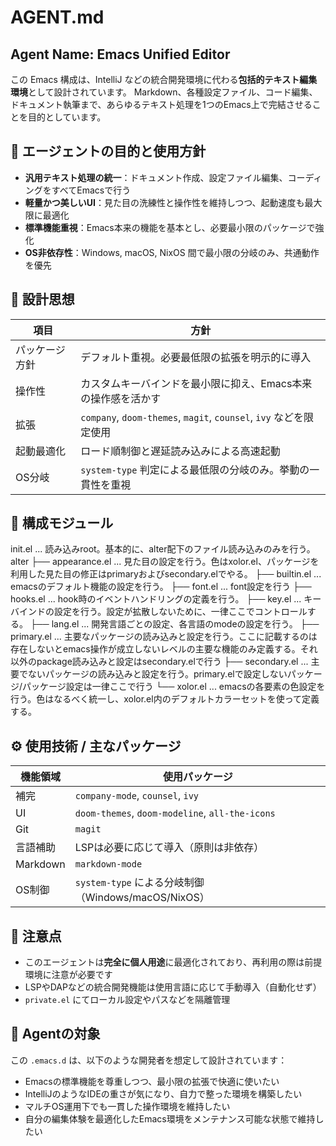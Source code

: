 # AGENT.md

## Agent Name: Emacs Unified Editor

この Emacs 構成は、IntelliJ などの統合開発環境に代わる**包括的テキスト編集環境**として設計されています。
Markdown、各種設定ファイル、コード編集、ドキュメント執筆まで、あらゆるテキスト処理を1つのEmacs上で完結させることを目的としています。

## 🎯 エージェントの目的と使用方針

- **汎用テキスト処理の統一**：ドキュメント作成、設定ファイル編集、コーディングをすべてEmacsで行う
- **軽量かつ美しいUI**：見た目の洗練性と操作性を維持しつつ、起動速度も最大限に最適化
- **標準機能重視**：Emacs本来の機能を基本とし、必要最小限のパッケージで強化
- **OS非依存性**：Windows, macOS, NixOS 間で最小限の分岐のみ、共通動作を優先

## 🧠 設計思想

| 項目 | 方針 |
|------|------|
| パッケージ方針 | デフォルト重視。必要最低限の拡張を明示的に導入 |
| 操作性 | カスタムキーバインドを最小限に抑え、Emacs本来の操作感を活かす |
| 拡張 | `company`, `doom-themes`, `magit`, `counsel`, `ivy` などを限定使用 |
| 起動最適化 | ロード順制御と遅延読み込みによる高速起動 |
| OS分岐 | `system-type` 判定による最低限の分岐のみ。挙動の一貫性を重視 |

## 🧩 構成モジュール


init.el  ... 読み込みroot。基本的に、alter配下のファイル読み込みのみを行う。
alter
├── appearance.el ... 見た目の設定を行う。色はxolor.el、パッケージを利用した見た目の修正はprimaryおよびsecondary.elでやる。
├── builtin.el ... emacsのデフォルト機能の設定を行う。
├── font.el ... font設定を行う
├── hooks.el ... hook時のイベントハンドリングの定義を行う。
├── key.el ... キーバインドの設定を行う。設定が拡散しないために、一律ここでコントロールする。
├── lang.el ... 開発言語ごとの設定、各言語のmodeの設定を行う。
├── primary.el ... 主要なパッケージの読み込みと設定を行う。ここに記載するのは存在しないとemacs操作が成立しないレベルの主要な機能のみ定義する。それ以外のpackage読み込みと設定はsecondary.elで行う
├── secondary.el ... 主要でないパッケージの読み込みと設定を行う。primary.elで設定しないパッケージ/パッケージ設定は一律ここで行う
└── xolor.el ... emacsの各要素の色設定を行う。色はなるべく統一し、xolor.el内のデフォルトカラーセットを使って定義する。


## ⚙️ 使用技術 / 主なパッケージ

| 機能領域 | 使用パッケージ |
|-----------|----------------|
| 補完      | `company-mode`, `counsel`, `ivy` |
| UI        | `doom-themes`, `doom-modeline`, `all-the-icons` |
| Git       | `magit` |
| 言語補助  | LSPは必要に応じて導入（原則は非依存） |
| Markdown  | `markdown-mode` |
| OS制御    | `system-type` による分岐制御（Windows/macOS/NixOS） |

## 📌 注意点
- このエージェントは**完全に個人用途**に最適化されており、再利用の際は前提環境に注意が必要です
- LSPやDAPなどの統合開発機能は使用言語に応じて手動導入（自動化せず）
- `private.el` にてローカル設定やパスなどを隔離管理


## 👤 Agentの対象

この `.emacs.d` は、以下のような開発者を想定して設計されています：

- Emacsの標準機能を尊重しつつ、最小限の拡張で快適に使いたい
- IntelliJのようなIDEの重さが気になり、自力で整った環境を構築したい
- マルチOS運用下でも一貫した操作環境を維持したい
- 自分の編集体験を最適化したEmacs環境をメンテナンス可能な状態で維持したい
